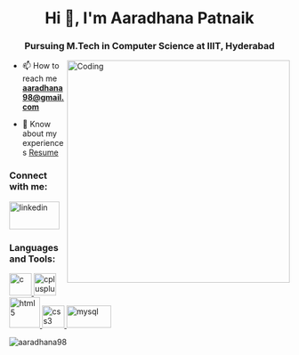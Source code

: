 <h1 align="center">Hi 👋, I'm Aaradhana Patnaik</h1>
<h3 align="center">Pursuing M.Tech in Computer Science at IIIT, Hyderabad</h3>
<img align="right" alt="Coding" width="400" src="https://camo.githubusercontent.com/6f5e3ead776bc722fbfc3da2c8b1454a7a5f27a07b34c0ced075f90a6c25a3be/68747470733a2f2f6d69726f2e6d656469756d2e636f6d2f6d61782f313630302f302a4b32574c4d5445784c79696461374f522e676966">

- 📫 How to reach me **aaradhana98@gmail.com**

- 📄 Know about my experiences [Resume](https://drive.google.com/file/d/1w_Iag2XDXxPHXGQAOhLJIB5G2s9OFjYQ/view?usp=sharing)

<h3 align="left">Connect with me:</h3>
<p align="left">
<a href="https://linkedin.com/in/aaradhana-patnaik-43b987152" target="blank"><img align="center" src="https://logos-world.net/wp-content/uploads/2020/04/Linkedin-Logo.png" width="90" height="50" alt="linkedin"/></a>
</p>

<h3 align="left">Languages and Tools:</h3>
<p align="left"> 
<a href="https://www.cprogramming.com/" target="_blank" rel="noreferrer"> <img src="https://upload.wikimedia.org/wikipedia/commons/1/18/C_Programming_Language.svg" alt="c" width="40" height="40"/> </a> 
<a href="https://www.w3schools.com/cpp/" target="_blank" rel="noreferrer"> <img src="https://upload.wikimedia.org/wikipedia/commons/1/18/ISO_C%2B%2B_Logo.svg" alt="cplusplus" width="40" height="40"/> </a> 
<a href="https://www.w3.org/html/" target="_blank" rel="noreferrer"> <img src="https://icon-library.com/images/html5-icon/html5-icon-13.jpg" alt="html5" width="55" height="55"/> </a>
<a href="https://www.w3schools.com/css/" target="_blank" rel="noreferrer"> <img src="https://upload.wikimedia.org/wikipedia/commons/6/62/CSS3_logo.svg" alt="css3" width="40" height="40"/> </a> 
<a href="https://www.mysql.com/" target="_blank" rel="noreferrer"> <img src="https://cdn.icon-icons.com/icons2/2699/PNG/512/mysql_logo_icon_169941.png" alt="mysql" width="80" height="40"/> </a> 
</p>

<p><img align="center" src="https://github-readme-stats.vercel.app/api/top-langs?username=aaradhana98&show_icons=true&locale=en&layout=compact" alt="aaradhana98" /></p>
